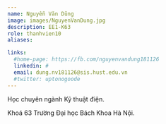 ```yaml
---
name: Nguyễn Văn Dũng
image: images/NguyenVanDung.jpg
description: EE1-K63
role: thanhvien10
aliases:

links:
  #home-page: https://fb.com/nguyenvandung181126
  linkedin: #
  email: dung.nv181126@sis.hust.edu.vn
  #twitter: uptonogoode
---
```


Học chuyên ngành Kỹ thuật điện.

Khoá 63 Trường Đại học Bách Khoa Hà Nội.
